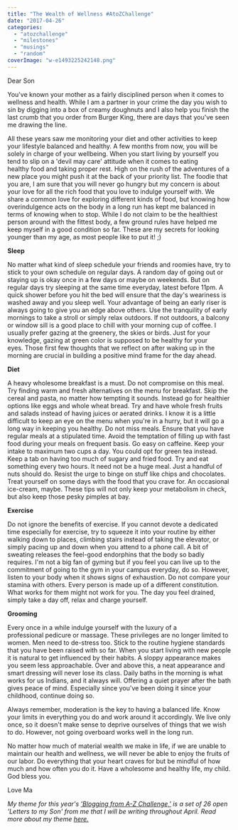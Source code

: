 ```yaml
---
title: "The Wealth of Wellness #AtoZChallenge"
date: "2017-04-26"
categories: 
  - "atozchallenge"
  - "milestones"
  - "musings"
  - "random"
coverImage: "w-e1493225242148.png"
---
```


Dear Son

You've known your mother as a fairly disciplined person when it comes to wellness and health. While I am a partner in your crime the day you wish to sin by digging into a box of creamy doughnuts and I also help you finish the last crumb that you order from Burger King, there are days that you've seen me drawing the line.

All these years saw me monitoring your diet and other activities to keep your lifestyle balanced and healthy. A few months from now, you will be solely in charge of your wellbeing. When you start living by yourself you tend to slip on a 'devil may care' attitude when it comes to eating healthy food and taking proper rest. High on the rush of the adventures of a new place you might push it at the back of your priority list. The foodie that you are, I am sure that you will never go hungry but my concern is about your love for all the rich food that you love to indulge yourself with. We share a common love for exploring different kinds of food, but knowing how overindulgence acts on the body in a long run has kept me balanced in terms of knowing when to stop. While I do not claim to be the healthiest person around with the fittest body, a few ground rules have helped me keep myself in a good condition so far. These are my secrets for looking younger than my age, as most people like to put it! ;)

**Sleep** 

No matter what kind of sleep schedule your friends and roomies have, try to stick to your own schedule on regular days. A random day of going out or staying up is okay once in a few days or maybe on weekends. But on regular days try sleeping at the same time everyday, latest before 11pm. A quick shower before you hit the bed will ensure that the day's weariness is washed away and you sleep well. Your advantage of being an early riser is always going to give you an edge above others. Use the tranquility of early mornings to take a stroll or simply relax outdoors. If not outdoors, a balcony or window sill is a good place to chill with your morning cup of coffee. I usually prefer gazing at the greenery, the skies or birds. Just for your knowledge, gazing at green color is supposed to be healthy for your eyes. Those first few thoughts that we reflect on after waking up in the morning are crucial in building a positive mind frame for the day ahead.

**Diet**

A heavy wholesome breakfast is a must. Do not compromise on this meal. Try finding warm and fresh alternatives on the menu for breakfast. Skip the cereal and pasta, no matter how tempting it sounds. Instead go for healthier options like eggs and whole wheat bread. Try and have whole fresh fruits and salads instead of having juices or aerated drinks. I know it is a little difficult to keep an eye on the menu when you're in a hurry, but it will go a long way in keeping you healthy. Do not miss meals. Ensure that you have regular meals at a stipulated time. Avoid the temptation of filling up with fast food during your meals on frequent basis. Go easy on caffeine. Keep your intake to maximum two cups a day. You could opt for green tea instead. Keep a tab on having too much of sugary and fried food. Try and eat something every two hours. It need not be a huge meal. Just a handful of nuts should do. Resist the urge to binge on stuff like chips and chocolates. Treat yourself on some days with the food that you crave for. An occasional ice-cream, maybe. These tips will not only keep your metabolism in check, but also keep those pesky pimples at bay.

**Exercise**

Do not ignore the benefits of exercise. If you cannot devote a dedicated time especially for exercise, try to squeeze it into your routine by either walking down to places, climbing stairs instead of taking the elevator, or simply pacing up and down when you attend to a phone call. A bit of sweating releases the feel-good endorphins that the body so badly requires. I'm not a big fan of gyming but if you feel you can live up to the commitment of going to the gym in your campus everyday, do so. However, listen to your body when it shows signs of exhaustion. Do not compare your stamina with others. Every person is made up of a different constitution. What works for them might not work for you. The day you feel drained, simply take a day off, relax and charge yourself.

**Grooming**

Every once in a while indulge yourself with the luxury of a professional pedicure or massage. These privileges are no longer limited to women. Men need to de-stress too. Stick to the routine hygiene standards that you have been raised with so far. When you start living with new people it is natural to get influenced by their habits. A sloppy appearance makes you seem less approachable. Over and above this, a neat appearance and smart dressing will never lose its class. Daily baths in the morning is what works for us Indians, and it always will. Offering a quiet prayer after the bath gives peace of mind. Especially since you've been doing it since your childhood, continue doing so.

Always remember, moderation is the key to having a balanced life. Know your limits in everything you do and work around it accordingly. We live only once, so it doesn't make sense to deprive ourselves of things that we wish to do. However, not going overboard works well in the long run.

No matter how much of material wealth we make in life, if we are unable to maintain our health and wellness, we will never be able to enjoy the fruits of our labor. Do everything that your heart craves for but be mindful of how much and how often you do it. Have a wholesome and healthy life, my child. God bless you.

Love Ma

_My theme for this year's ['Blogging from A-Z Challenge,'](http://www.a-to-zchallenge.com/) is a set of 26 open 'Letters to my Son' from me that I will be writing throughout April. Read more about my theme [here.](http://ifsbutsandsetcs.com/2017/03/theme-reveal-atozchallenge-2017-letters-to-my-son/)_

